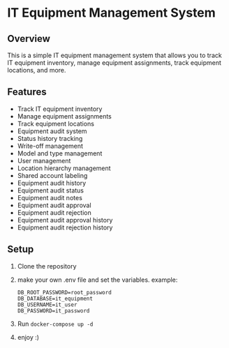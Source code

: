 # IT Equipment Management System

## Overview

This is a simple IT equipment management system that allows you to track IT equipment inventory, manage equipment assignments, track equipment locations, and more.

## Features

- Track IT equipment inventory
- Manage equipment assignments
- Track equipment locations
- Equipment audit system
- Status history tracking
- Write-off management
- Model and type management
- User management
- Location hierarchy management
- Shared account labeling
- Equipment audit history
- Equipment audit status
- Equipment audit notes
- Equipment audit approval
- Equipment audit rejection
- Equipment audit approval history
- Equipment audit rejection history

## Setup

1. Clone the repository
2. make your own .env file and set the variables. example:

    ```env
    DB_ROOT_PASSWORD=root_password
    DB_DATABASE=it_equipment
    DB_USERNAME=it_user
    DB_PASSWORD=it_password 
    ```

3. Run `docker-compose up -d`
4. enjoy :)